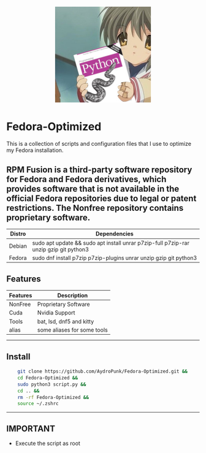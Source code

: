 <h1 align="center">
  <br>
    <a href=""><img src="Fuko_Ibuki_Holding_Up_Python.jpg" alt="Fedora-Optimized"></a>
  <br>
</h1>

# Fedora-Optimized

This is a collection of scripts and configuration files that I use to optimize my Fedora installation.

RPM Fusion is a third-party software repository for Fedora and Fedora derivatives, which provides software that is not
available in the official Fedora repositories due to legal or patent restrictions. The Nonfree repository contains
proprietary software.
---

| Distro | Dependencies                                                                          |
|--------|---------------------------------------------------------------------------------------|
| Debian | sudo apt update && sudo apt install unrar p7zip-full p7zip-rar unzip gzip git python3 |
| Fedora | sudo dnf install p7zip p7zip-plugins unrar unzip gzip git python3                     |

## Features

| Features | Description                 |
|----------|-----------------------------|
| NonFree  | Proprietary Software        |
| Cuda     | Nvidia Support              |
| Tools    | bat, lsd, dnf5 and kitty    |
| alias    | some aliases for some tools |
---
## Install

```bash
    git clone https://github.com/AydroPunk/Fedora-Optimized.git &&
    cd Fedora-Optimized &&
    sudo python3 script.py &&
    cd .. &&
    rm -rf Fedora-Optimized &&
    source ~/.zshrc
```
---
## IMPORTANT

- Execute the script as root